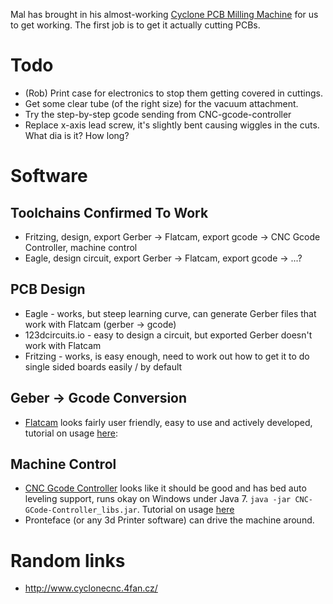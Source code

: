 Mal has brought in his almost-working [Cyclone PCB Milling Machine](http://reprap.org/wiki/Cyclone_PCB_Factory) for us to get working.  The first job is to get it actually cutting PCBs.

# Todo
* (Rob) Print case for electronics to stop them getting covered in cuttings.
* Get some clear tube (of the right size) for the vacuum attachment.
* Try the step-by-step gcode sending from CNC-gcode-controller
* Replace x-axis lead screw, it's slightly bent causing wiggles in the cuts.  What dia is it? How long?


# Software

## Toolchains Confirmed To Work
* Fritzing, design, export Gerber -> Flatcam, export gcode -> CNC Gcode Controller, machine control
* Eagle, design circuit, export Gerber -> Flatcam, export gcode -> ...?

## PCB Design
* Eagle - works, but steep learning curve, can generate Gerber files that work with Flatcam (gerber -> gcode)
* 123dcircuits.io - easy to design a circuit, but exported Gerber doesn't work with Flatcam
* Fritzing - works, is easy enough, need to work out how to get it to do single sided boards easily / by default

## Geber -> Gcode Conversion
* [Flatcam](http://flatcam.org/) looks fairly user friendly, easy to use and actively developed, tutorial on usage [here](http://diwo.bq.com/como-crear-gcode-para-fresar-pcbs-en-cyclone/): 

## Machine Control
* [CNC Gcode Controller](http://reprap.org/wiki/CNCGcodeController) looks like it should be good and has bed auto leveling support, runs okay on Windows under Java 7.  `java -jar CNC-GCode-Controller_libs.jar`.  Tutorial on usage [here](http://diwo.bq.com/cnc-gcode-controller-instalacion-y-uso/)
* Pronteface (or any 3d Printer software) can drive the machine around.

# Random links
* http://www.cyclonecnc.4fan.cz/